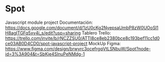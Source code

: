 # Spot
Javascript module project
Documentación: https://docs.google.com/document/d/1zU0cKg2NyepsaUmbP8zW0UOoSl1H8agITGFq5xy4i_s/edit?usp=sharing
Tablero Trello: https://trello.com/invite/b/rNCZZSU0/ATTI8ce8eb2380bce8c193bef11cc1d0ce03AB0D4CD0/spot-javascript-project
MockUp Figma: https://www.figma.com/design/brwyrc3ocefrgqVtLSNbuW/Spot?node-id=3%3A904&t=SbKje4SlnuPeNMdg-1
